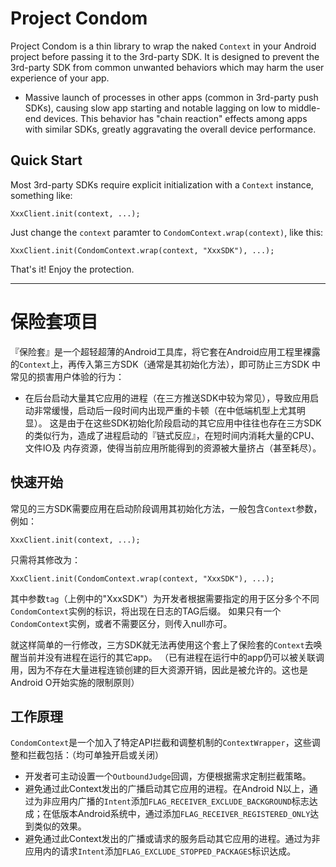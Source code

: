 # Project Condom

Project Condom is a thin library to wrap the naked `Context` in your Android project before passing it to the 3rd-party SDK.
It is designed to prevent the 3rd-party SDK from common unwanted behaviors which may harm the user experience of your app.

* Massive launch of processes in other apps (common in 3rd-party push SDKs), causing slow app starting and notable lagging
on low to middle-end devices. This behavior has "chain reaction" effects among apps with similar SDKs, greatly aggravating
the overall device performance.

## Quick Start

Most 3rd-party SDKs require explicit initialization with a `Context` instance, something like:

```
XxxClient.init(context, ...);
```

Just change the `context` paramter to `CondomContext.wrap(context)`, like this:

```
XxxClient.init(CondomContext.wrap(context, "XxxSDK"), ...);
```

That's it! Enjoy the protection.

---------------

# 保险套项目

『保险套』是一个超轻超薄的Android工具库，将它套在Android应用工程里裸露的`Context`上，再传入第三方SDK（通常是其初始化方法），即可防止三方SDK
中常见的损害用户体验的行为：

* 在后台启动大量其它应用的进程（在三方推送SDK中较为常见），导致应用启动非常缓慢，启动后一段时间内出现严重的卡顿（在中低端机型上尤其明显）。
这是由于在这些SDK初始化阶段启动的其它应用中往往也存在三方SDK的类似行为，造成了进程启动的『链式反应』，在短时间内消耗大量的CPU、文件IO及
内存资源，使得当前应用所能得到的资源被大量挤占（甚至耗尽）。

## 快速开始

常见的三方SDK需要应用在启动阶段调用其初始化方法，一般包含`Context`参数，例如：

```
XxxClient.init(context, ...);
```

只需将其修改为：

```
XxxClient.init(CondomContext.wrap(context, "XxxSDK"), ...);
```

其中参数`tag`（上例中的"XxxSDK"）为开发者根据需要指定的用于区分多个不同`CondomContext`实例的标识，将出现在日志的TAG后缀。
如果只有一个`CondomContext`实例，或者不需要区分，则传入null亦可。

就这样简单的一行修改，三方SDK就无法再使用这个套上了保险套的`Context`去唤醒当前并没有进程在运行的其它app。
（已有进程在运行中的app仍可以被关联调用，因为不存在大量进程连锁创建的巨大资源开销，因此是被允许的。这也是Android O开始实施的限制原则）

## 工作原理

`CondomContext`是一个加入了特定API拦截和调整机制的`ContextWrapper`，这些调整和拦截包括：（均可单独开启或关闭）

* 开发者可主动设置一个```OutboundJudge```回调，方便根据需求定制拦截策略。
* 避免通过此Context发出的广播启动其它应用的进程。在Android N以上，通过为非应用内广播的```Intent```添加```FLAG_RECEIVER_EXCLUDE_BACKGROUND```标志达成；在低版本Android系统中，通过添加```FLAG_RECEIVER_REGISTERED_ONLY```达到类似的效果。
* 避免通过此Context发出的广播或请求的服务启动其它应用的进程。通过为非应用内的请求```Intent```添加```FLAG_EXCLUDE_STOPPED_PACKAGES```标识达成。
